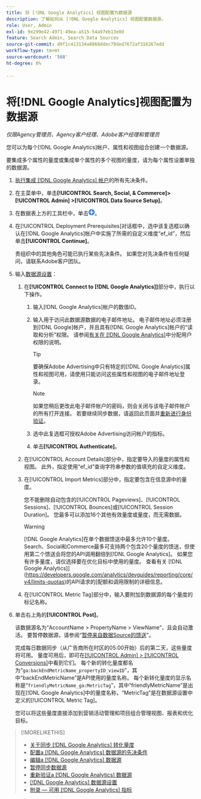 ```yaml
---
title: 将 [!DNL Google Analytics] 视图配置为数据源
description: 了解如何从 [!DNL Google Analytics] 视图配置数据源。
role: User, Admin
exl-id: 9e299e42-4971-49ea-a515-54a97eb13e0d
feature: Search Admin, Search Data Sources
source-git-commit: d0f1c413134a0868ddec79ded7672af316267edd
workflow-type: tm+mt
source-wordcount: '568'
ht-degree: 0%

---
```


# 将[!DNL Google Analytics]视图配置为数据源

*仅限Agency管理员、Agency客户经理、Adobe客户经理和管理员*

您可以为每个[!DNL Google Analytics]帐户、属性和视图组合创建一个数据源。

要集成多个属性的量度或集成单个属性的多个视图的量度，请为每个属性设置单独的数据源。

1. [执行集成 [!DNL Google Analytics] 帐户](data-source-prerequisites.md)的所有先决条件。

1. 在主菜单中，单击&#x200B;**[!UICONTROL Search, Social, & Commerce]> [!UICONTROL Admin] >[!UICONTROL Data Source Setup]**。

1. 在数据表上方的工具栏中，单击![创建](/help/search-social-commerce/assets/add.png "创建")。

1. 在[!UICONTROL Deployment Prerequisites]对话框中，选中该复选框以确认在[!DNL Google Analytics]帐户中实施了所需的自定义维度“ef_id”，然后单击&#x200B;**[!UICONTROL Continue]**。

   贵组织中的其他角色可能已执行某些先决条件。 如果您对先决条件有任何疑问，请联系Adobe客户团队。

1. 输入[数据源设置](data-source-settings.md)：

   1. 在&#x200B;**[!UICONTROL Connect to [!DNL Google Analytics]]**&#x200B;部分中，执行以下操作。

      1. 输入[!DNL Google Analytics]帐户的数值ID。

      1. 输入用于访问此数据源数据的电子邮件地址。 电子邮件地址必须注册到[!DNL Google]帐户，并且具有[!DNL Google Analytics]帐户的“读取和分析”权限。 请参阅[有关在 [!DNL Google Analytics]](https://support.google.com/analytics/answer/9305587)中分配用户权限的说明。

         >[!TIP]
         >
         >要确保Adobe Advertising中只有特定的[!DNL Google Analytics]属性和视图可用，请使用只能访问这些属性和视图的电子邮件地址登录。

         >[!NOTE]
         >
         >如果您稍后更改此电子邮件帐户的密码，则会关闭与该电子邮件帐户的所有打开连接。 若要继续同步数据，请返回此页面并[重新进行身份验证](data-source-reauthenticate.md)。

      1. 选中此复选框可授权Adobe Advertising访问帐户的指标。

      1. 单击&#x200B;**[!UICONTROL Authenticate]**。

   1. 在[!UICONTROL Account Details]部分中，指定要导入的量度的属性和视图。 此外，指定使用“ef_id”查询字符串参数的值填充的自定义维度。

   1. 在[!UICONTROL Import Metrics]部分中，指定要包含在信息源中的量度。

      您不能删除自动包含的[!UICONTROL Pageviews]、[!UICONTROL Sessions]、[!UICONTROL Bounces]或[!UICONTROL Session Duration]。 您最多可以添加16个其他有效量度或量度，而无需数据。

      >[!WARNING]
      >
      >[!DNL Google Analytics]在单个数据馈送中最多允许10个量度。 Search、Social和Commerce最多可支持两个包含20个量度的馈送，但使用第二个馈送会将您的API调用翻倍到[!DNL Google Analytics]。 如果您有许多量度，请仅选择要在优化目标中使用的量度。 查看有关 [!DNL Google Analytics]](https://developers.google.com/analytics/devguides/reporting/core/v4/limits-quotas)的API请求的[配额和调用限制的详细信息。

   1. 在[!UICONTROL Metric Tag]部分中，输入要附加到数据源的每个量度的标记名称。

1. 单击右上角的&#x200B;**[!UICONTROL Post]**。

   该数据源名为“AccountName > PropertyName > ViewName”，且会自动激活。 要暂停数据源，请参阅“[暂停来自数据Source的馈送](data-source-pause.md)”。

   完成每日数据同步（从广告商所在时区的05:00开始）后的第二天，这些量度将可用。 量度可用后，即可在[[!UICONTROL Admin] > [!UICONTROL Conversions]](/help/search-social-commerce/admin/conversion-metrics/conversion-metric-about.md)中看到它们。 每个新的转化量度都名为“`ga:backEndMetricName_propertyID_viewID`”，其中“backEndMetricName”是API使用的量度名称。 每个新转化量度的显示名称是“`friendlyMetricName_ga:MetricTag`”，其中“friendlyMetricName”是出现在[!DNL Google Analytics]中的量度名称，“MetricTag”是在数据源设置中定义的[!UICONTROL Metric Tag]。

   您可以将这些量度直接添加到营销活动管理和项目组合管理视图、报表和优化目标。

>[!MORELIKETHIS]
>
>* [关于同步 [!DNL Google Analytics] 转化量度](data-source-about.md)
>* [配置a [!DNL Google Analytics] 数据源的先决条件](data-source-prerequisites.md)
>* [编辑a [!DNL Google Analytics] 数据源](data-source-edit.md)
>* [暂停同步数据源](data-source-pause.md)
>* [重新验证a [!DNL Google Analytics] 数据源](data-source-reauthenticate.md)
>* [[!DNL Google Analytics] 数据源设置](data-source-settings.md)
>* [附录 — 可用 [!DNL Google Analytics] 指标](data-source-ga-metrics.md)
